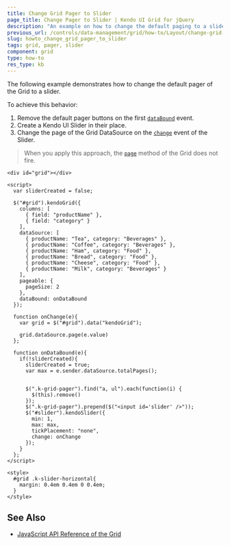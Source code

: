 ```yaml
---
title: Change Grid Pager to Slider
page_title: Change Pager to Slider | Kendo UI Grid for jQuery
description: "An example on how to change the default paging to a slider in a Kendo UI Grid for jQuery."
previous_url: /controls/data-management/grid/how-to/Layout/change-grid-pager-to-slider, /controls/data-management/grid/how-to/Paging/change-grid-pager-to-slider
slug: howto_change_grid_pager_to_slider
tags: grid, pager, slider
component: grid
type: how-to
res_type: kb
---
```


The following example demonstrates how to change the default pager of the Grid to a slider.

To achieve this behavior:

1. Remove the default pager buttons on the first [`dataBound`](/api/javascript/ui/grid/events/databound) event.
1. Create a Kendo UI Slider in their place.
1. Change the page of the Grid DataSource on the [`change`](/api/javascript/ui/slider/events/change) event of the Slider.

> When you apply this approach, the [`page`](/api/javascript/data/datasource/methods/page) method of the Grid does not fire.

```dojo
<div id="grid"></div>

<script>
  var sliderCreated = false;  

  $("#grid").kendoGrid({
    columns: [
      { field: "productName" },
      { field: "category" }
    ],
    dataSource: [
      { productName: "Tea", category: "Beverages" },
      { productName: "Coffee", category: "Beverages" },
      { productName: "Ham", category: "Food" },
      { productName: "Bread", category: "Food" },
      { productName: "Cheese", category: "Food" },
      { productName: "Milk", category: "Beverages" }
    ],
    pageable: {
      pageSize: 2
    },
    dataBound: onDataBound
  });

  function onChange(e){
    var grid = $("#grid").data("kendoGrid");

    grid.dataSource.page(e.value)
  };

  function onDataBound(e){
    if(!sliderCreated){
      sliderCreated = true;
      var max = e.sender.dataSource.totalPages();


      $(".k-grid-pager").find("a, ul").each(function(i) {
        $(this).remove()
      });
      $(".k-grid-pager").prepend($("<input id='slider' />"));
      $("#slider").kendoSlider({
        min: 1,
        max: max,
        tickPlacement: "none",
        change: onChange
      });
    }
  };
</script>

<style>
  #grid .k-slider-horizontal{
    margin: 0.4em 0.4em 0 0.4em;
  }  
</style>
```

## See Also

* [JavaScript API Reference of the Grid](/api/javascript/ui/grid)
